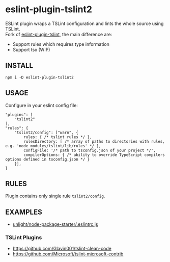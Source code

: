 # eslint-plugin-tslint2
ESLint plugin wraps a TSLint configuration and lints the whole source using TSLint.  
Fork of [eslint-plugin-tslint](https://github.com/JamesHenry/eslint-plugin-tslint), the main difference are:  
- Support rules which requires type information
- Support tsx (WIP)

## INSTALL
```
npm i -D eslint-plugin-tslint2
```

## USAGE
Configure in your eslint config file:
```
"plugins": [
    "tslint2"
],
"rules": {
    "tslint2/config": ["warn", {
        rules: { /* tslint rules */ },
        rulesDirectory: [ /* array of paths to directories with rules, e.g. 'node_modules/tslint/lib/rules' */ ],
        configFile: '/* path to tsconfig.json of your project */',
        compilerOptions: { /* ability to override TypeScript compilers options defined in tsconfig.json */ }
    }],
}
```

## RULES
Plugin contains only single rule `tslint2/config`.

## EXAMPLES
* [unlight/node-package-starter/.eslintrc.js](https://github.com/unlight/node-package-starter/blob/master/.eslintrc.js)

### TSLint Plugins
* https://github.com/Glavin001/tslint-clean-code
* https://github.com/Microsoft/tslint-microsoft-contrib
